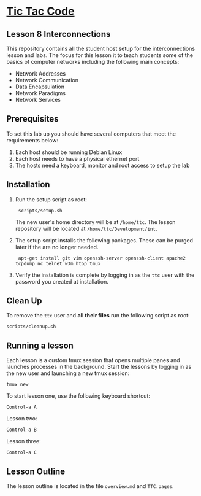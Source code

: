 # [Tic Tac Code](tictaccode.io)
## Lesson 8 Interconnections
This repository contains all the student host setup for the interconnections lesson and labs. The focus for this lesson it to teach students some of the basics of computer networks including the following main concepts:
* Network Addresses
* Network Communication
* Data Encapsulation
* Network Paradigms
* Network Services

## Prerequisites
To set this lab up you should have several computers that meet the requirements below:

1. Each host should be running Debian Linux
2. Each host needs to have a physical ethernet port
3. The hosts need a keyboard, monitor and root access to setup the lab


## Installation
1. Run the setup script as root:

		scripts/setup.sh

	The new user's home directory will be at `/home/ttc`. The lesson repository will be located at `/home/ttc/Development/int`.

2. The setup script installs the following packages. These can be purged later if the are no longer needed.

		apt-get install git vim openssh-server openssh-client apache2 tcpdump nc telnet w3m htop tmux

3. Verify the installation is complete by logging in as the `ttc` user with the password you created at installation.

## Clean Up
To remove the `ttc` user and __all their files__ run the following script as root:

	scripts/cleanup.sh

## Running a lesson
Each lesson is a custom tmux session that opens multiple panes and launches processes in the background.
Start the lessons by logging in as the new user and launching a new tmux session:

	tmux new

To start lesson one, use the following keyboard shortcut:

	Control-a A

Lesson two:

	Control-a B

Lesson three:

	Control-a C

## Lesson Outline
The lesson outline is located in the file `overview.md` and `TTC.pages`.
